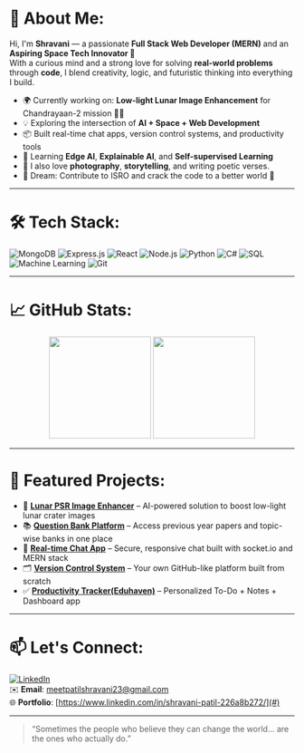 # 💫 About Me:
Hi, I'm **Shravani** — a passionate **Full Stack Web Developer (MERN)** and an **Aspiring Space Tech Innovator 🚀** <br>
With a curious mind and a strong love for solving **real-world problems** through **code**, I blend creativity, logic, and futuristic thinking into everything I build.

- 🌍 Currently working on: **Low-light Lunar Image Enhancement** for Chandrayaan-2 mission 🚀🌑  
- 💡 Exploring the intersection of **AI + Space + Web Development**  
- 📦 Built real-time chat apps, version control systems, and productivity tools  
- 🧠 Learning **Edge AI**, **Explainable AI**, and **Self-supervised Learning**  
- 📸 I also love **photography**, **storytelling**, and writing poetic verses.  
- 🔭 Dream: Contribute to ISRO and crack the code to a better world 💙  

---

# 🛠️ Tech Stack:
![MongoDB](https://img.shields.io/badge/MongoDB-4EA94B?style=for-the-badge&logo=mongodb&logoColor=white)
![Express.js](https://img.shields.io/badge/Express.js-000000?style=for-the-badge&logo=express&logoColor=white)
![React](https://img.shields.io/badge/React-61DAFB?style=for-the-badge&logo=react&logoColor=black)
![Node.js](https://img.shields.io/badge/Node.js-339933?style=for-the-badge&logo=nodedotjs&logoColor=white)
![Python](https://img.shields.io/badge/Python-FFD43B?style=for-the-badge&logo=python&logoColor=blue)
![C#](https://img.shields.io/badge/C%23-512BD4?style=for-the-badge&logo=csharp&logoColor=white)
![SQL](https://img.shields.io/badge/SQL-4479A1?style=for-the-badge&logo=postgresql&logoColor=white)
![Machine Learning](https://img.shields.io/badge/Machine%20Learning-FF6F00?style=for-the-badge&logo=tensorflow&logoColor=white)
![Git](https://img.shields.io/badge/Git-F05032?style=for-the-badge&logo=git&logoColor=white)

---

# 📈 GitHub Stats:
<p align="center">
  <img src="https://github-readme-stats.vercel.app/api?username=shravanidev&show_icons=true&theme=tokyonight" height="180" />
  <img src="https://github-readme-stats.vercel.app/api/top-langs/?username=shravanidev&layout=compact&theme=tokyonight" height="180" />
</p>

---

# 🔭 Featured Projects:
- 🚀 **[Lunar PSR Image Enhancer](#)** – AI-powered solution to boost low-light lunar crater images  
- 📚 **[Question Bank Platform](#)** – Access previous year papers and topic-wise banks in one place  
- 💬 **[Real-time Chat App](#)** – Secure, responsive chat built with socket.io and MERN stack  
- 🗂️ **[Version Control System](#)** – Your own GitHub-like platform built from scratch  
- ✅ **[Productivity Tracker(Eduhaven)](#)** – Personalized To-Do + Notes + Dashboard app

---

# 📫 Let's Connect:
[![LinkedIn](https://img.shields.io/badge/LinkedIn-0077B5?style=flat-square&logo=linkedin&logoColor=white)](https://linkedin.com/in/your-link)  
✉️ **Email**: meetpatilshravani23@gmail.com  
🌐 **Portfolio**: [https://www.linkedin.com/in/shravani-patil-226a8b272/](#)

---

> “Sometimes the people who believe they can change the world… are the ones who actually do.”





